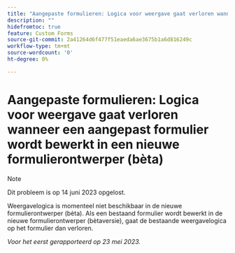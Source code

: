 ```yaml
---
title: "Aangepaste formulieren: Logica voor weergave gaat verloren wanneer een aangepast formulier wordt bewerkt in een nieuwe formulierontwerper (bèta)"
description: ""
hidefromtoc: true
feature: Custom Forms
source-git-commit: 2a41264d6f477f51eaeda6ae3675b1a6d816249c
workflow-type: tm+mt
source-wordcount: '0'
ht-degree: 0%

---
```



# Aangepaste formulieren: Logica voor weergave gaat verloren wanneer een aangepast formulier wordt bewerkt in een nieuwe formulierontwerper (bèta)

>[!NOTE]
>
>Dit probleem is op 14 juni 2023 opgelost.

Weergavelogica is momenteel niet beschikbaar in de nieuwe formulierontwerper (bèta). Als een bestaand formulier wordt bewerkt in de nieuwe formulierontwerper (bètaversie), gaat de bestaande weergavelogica op het formulier dan verloren.

_Voor het eerst gerapporteerd op 23 mei 2023._

